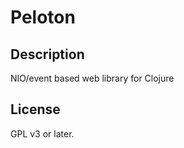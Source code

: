 Peloton
=======

Description
-----------
NIO/event based web library for Clojure

License
-------
GPL v3 or later.
